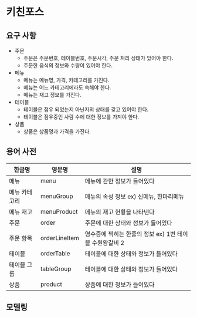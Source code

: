 # 키친포스

## 요구 사항
- 주문
    - 주문은 주문번호, 테이블번호, 주문시각, 주문 처리 상태가 있어야 한다.
    - 주문한 음식의 정보와 수량이 있어야 한다.
- 메뉴
    - 메뉴는 메뉴명, 가격, 카테고리를 가진다.
    - 메뉴는 어느 카테고리에라도 속해야 한다.
    - 메뉴는 재고 정보를 가진다.
- 테이블
    - 테이블은 점유 되었는지 아닌지의 상태를 갖고 있어야 한다.
    - 테이블은 점유중인 사람 수에 대한 정보를 가져야 한다.
- 상품
    - 상품은 상품명과 가격을 가진다.
    
## 용어 사전

| 한글명 | 영문명 | 설명 |
| --- | --- | --- |
|메뉴 |menu  | 메뉴에 관한 정보가 들어있다 |
|메뉴 카테고리 |menuGroup  | 메뉴의 속성 정보 ex) 신메뉴, 한마리메뉴 |
|메뉴 재고 |menuProduct  | 메뉴의 재고 현황을 나타낸다 |
|주문 |order  | 주문에 대한 상태와 정보가 들어있다 |
|주문 항목 |orderLineItem  | 영수증에 찍히는 한줄의 정보 ex) 1번 테이블 수원왕갈비 2 |
|테이블 |orderTable  | 테이블에 대한 상태와 정보가 들어있다 |
|테이블 그룹 |tableGroup  | 테이블에 대한 상태와 정보가 들어있다 |
|상품 |product  | 상품에 대한 정보가 들어있다 |

## 모델링
